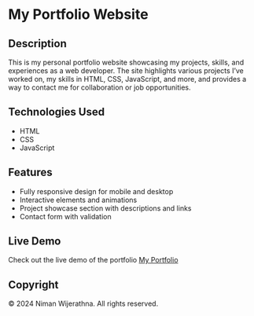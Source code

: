 # My Portfolio Website

## Description
This is my personal portfolio website showcasing my projects, skills, and experiences as a web developer. The site highlights various projects I’ve worked on, my skills in HTML, CSS, JavaScript, and more, and provides a way to contact me for collaboration or job opportunities.

## Technologies Used
- HTML
- CSS
- JavaScript

## Features
- Fully responsive design for mobile and desktop
- Interactive elements and animations
- Project showcase section with descriptions and links
- Contact form with validation

## Live Demo
Check out the live demo of the portfolio [My Portfolio](https://nimanwijerathna.github.io/portfolio/) 

## Copyright
© 2024 Niman Wijerathna. All rights reserved.
